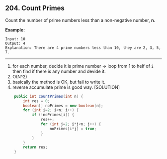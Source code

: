 ## 204. Count Primes

Count the number of prime numbers less than a non-negative number, **n**.

**Example:**

```
Input: 10
Output: 4
Explanation: There are 4 prime numbers less than 10, they are 2, 3, 5, 7.
```

---

1. for each number, decide it is prime number -> loop from 1 to helf of `i` then find if there is any number and devide it.
2. O(N^2)
3. basically the method is OK, but fail to write it.
4. reverse accumulate prime is good way. [SOLUTION]

```java
    public int countPrimes(int n) {
        int res = 0;
        boolean[] noPrimes = new boolean[n];
        for (int i=2; i<n; i++) {
            if (!noPrimes[i]) {
                res++;
                for (int j=2; i*j<n; j++) {
                    noPrimes[i*j] = true;
                }
            }
        }
        return res;
    }
```

